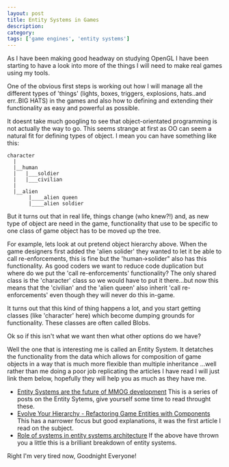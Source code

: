 ```yaml
---
layout: post
title: Entity Systems in Games
description:
category:
tags: ['game engines', 'entity systems']
---
```


As I have been making good headway on studying OpenGL I have been starting to have a look into more of the things I will need to make real games using my tools. 

One of the obvious first steps is working out how I will manage all the different types of 'things' (lights, boxes, triggers, explosions, hats..and err..BIG HATS) in the games and also how to defining and extending their functionality as easy and powerful as possible.

It doesnt take much googling to see that object-orientated programming is not actually the way to go. This seems strange at first as OO can seem a natural fit for defining types of object. I mean you can have something like this:

    character
      |
      |__human
      |   |___soldier
      |   |___civilian
      |
      |__alien
           |____alien queen
           |____alien soldier

But it turns out that in real life, things change (who knew?!) and, as new type of object are need in the game, functionality that use to be specific to one class of game object has to be moved up the tree.

For example, lets look at out pretend object hierarchy above. When the game designers first added the 'alien solider' they wanted to let it be able to call re-enforcements, this is fine but the 'human->solider" also has this functionality. As good coders we want to reduce code duplication but where do we put the 'call re-enforcements' functionality? The only shared class is the 'character' class so we would have to put it there...but now this means that the 'civilian' and the 'alien queen' also inherit 'call re-enforcements' even though they will never do this in-game.

It turns out that this kind of thing happens a lot, and you start getting classes (like 'character' here) which become dumping grounds for functionality. These classes are often called Blobs.

Ok so if this isn't what we want then what other options do we have?

Well the one that is interesting me is called an Entity System. It detatches the functionality from the data which allows for composition of game objects in a way that is much more flexible than multiple inheritance ...well rather than me doing a poor job replicating the articles I have read I will just link them below, hopefully they will help you as much as they have me.

* [Entity Systems are the future of MMOG development](http://t-machine.org/index.php/2007/09/03/entity-systems-are-the-future-of-mmog-development-part-1/) This is a series of posts on the Entity Sytems, give yourself some time to read throught these.
* [Evolve Your Hierarchy - Refactoring Game Entities with Components](http://t-machine.org/index.php/2007/09/03/entity-systems-are-the-future-of-mmog-development-part-1/) This has a narrower focus but good explanations, it was the first article I read on the subject.
* [Role of systems in entity systems architecture](http://gamedev.stackexchange.com/questions/31473/role-of-systems-in-entity-systems-architecture) If the above have thrown you a little this is a brilliant breakdown of entity systems.

Right I'm very tired now, Goodnight Everyone!

